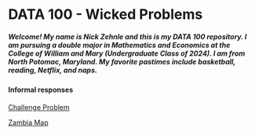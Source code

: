 # DATA 100 - Wicked Problems
##### Welcome! My name is Nick Zehnle and this is my DATA 100 repository. I am pursuing a double major in Mathematics and Economics at the College of William and Mary (Undergraduate Class of 2024). I am from North Potomac, Maryland. My favorite pastimes include basketball, reading, Netflix, and naps.  


#### Informal responses
[Challenge Problem](https://nazehnle.github.io/DATA100/Challenge.html)

[Zambia Map](https://nazehnle.github.io/DATA100/zambia.html)
